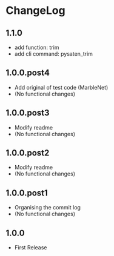 # ChangeLog

## 1.1.0
* add function: trim
* add cli command: pysaten_trim

## 1.0.0.post4
* Add original of test code (MarbleNet)
* (No functional changes)

## 1.0.0.post3
* Modify readme
* (No functional changes)

## 1.0.0.post2
* Modify readme
* (No functional changes)

## 1.0.0.post1
* Organising the commit log
* (No functional changes)

## 1.0.0
* First Release
